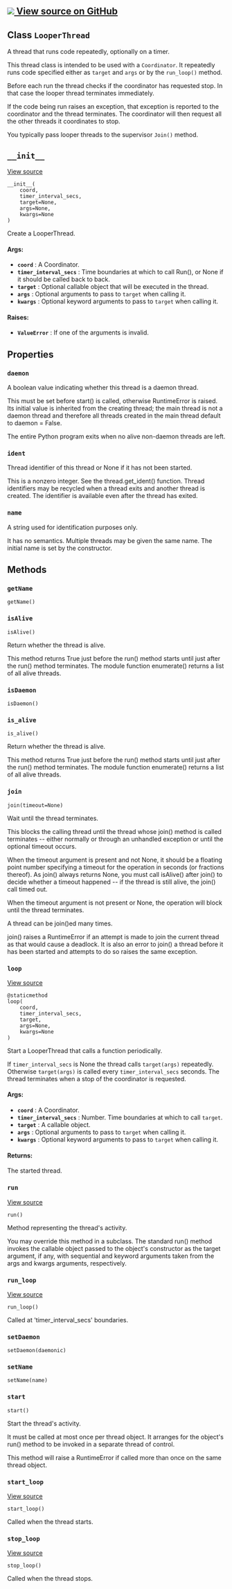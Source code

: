 [ ![](https://tensorflow.google.cn/images/GitHub-Mark-32px.png) View source on
GitHub
](https://github.com/tensorflow/tensorflow/blob/r2.0/tensorflow/python/training/coordinator.py#L412-L509)  
---  
  
## Class `LooperThread`

A thread that runs code repeatedly, optionally on a timer.

This thread class is intended to be used with a `Coordinator`. It repeatedly
runs code specified either as `target` and `args` or by the `run_loop()`
method.

Before each run the thread checks if the coordinator has requested stop. In
that case the looper thread terminates immediately.

If the code being run raises an exception, that exception is reported to the
coordinator and the thread terminates. The coordinator will then request all
the other threads it coordinates to stop.

You typically pass looper threads to the supervisor `Join()` method.

## `__init__`

[View
source](https://github.com/tensorflow/tensorflow/blob/r2.0/tensorflow/python/training/coordinator.py#L429-L457)

    
    
    __init__(
        coord,
        timer_interval_secs,
        target=None,
        args=None,
        kwargs=None
    )
    

Create a LooperThread.

#### Args:

  * **`coord`** : A Coordinator.
  * **`timer_interval_secs`** : Time boundaries at which to call Run(), or None if it should be called back to back.
  * **`target`** : Optional callable object that will be executed in the thread.
  * **`args`** : Optional arguments to pass to `target` when calling it.
  * **`kwargs`** : Optional keyword arguments to pass to `target` when calling it.

#### Raises:

  * **`ValueError`** : If one of the arguments is invalid.

## Properties

### `daemon`

A boolean value indicating whether this thread is a daemon thread.

This must be set before start() is called, otherwise RuntimeError is raised.
Its initial value is inherited from the creating thread; the main thread is
not a daemon thread and therefore all threads created in the main thread
default to daemon = False.

The entire Python program exits when no alive non-daemon threads are left.

### `ident`

Thread identifier of this thread or None if it has not been started.

This is a nonzero integer. See the thread.get_ident() function. Thread
identifiers may be recycled when a thread exits and another thread is created.
The identifier is available even after the thread has exited.

### `name`

A string used for identification purposes only.

It has no semantics. Multiple threads may be given the same name. The initial
name is set by the constructor.

## Methods

### `getName`

    
    
    getName()
    

### `isAlive`

    
    
    isAlive()
    

Return whether the thread is alive.

This method returns True just before the run() method starts until just after
the run() method terminates. The module function enumerate() returns a list of
all alive threads.

### `isDaemon`

    
    
    isDaemon()
    

### `is_alive`

    
    
    is_alive()
    

Return whether the thread is alive.

This method returns True just before the run() method starts until just after
the run() method terminates. The module function enumerate() returns a list of
all alive threads.

### `join`

    
    
    join(timeout=None)
    

Wait until the thread terminates.

This blocks the calling thread until the thread whose join() method is called
terminates -- either normally or through an unhandled exception or until the
optional timeout occurs.

When the timeout argument is present and not None, it should be a floating
point number specifying a timeout for the operation in seconds (or fractions
thereof). As join() always returns None, you must call isAlive() after join()
to decide whether a timeout happened -- if the thread is still alive, the
join() call timed out.

When the timeout argument is not present or None, the operation will block
until the thread terminates.

A thread can be join()ed many times.

join() raises a RuntimeError if an attempt is made to join the current thread
as that would cause a deadlock. It is also an error to join() a thread before
it has been started and attempts to do so raises the same exception.

### `loop`

[View
source](https://github.com/tensorflow/tensorflow/blob/r2.0/tensorflow/python/training/coordinator.py#L459-L481)

    
    
    @staticmethod
    loop(
        coord,
        timer_interval_secs,
        target,
        args=None,
        kwargs=None
    )
    

Start a LooperThread that calls a function periodically.

If `timer_interval_secs` is None the thread calls `target(args)` repeatedly.
Otherwise `target(args)` is called every `timer_interval_secs` seconds. The
thread terminates when a stop of the coordinator is requested.

#### Args:

  * **`coord`** : A Coordinator.
  * **`timer_interval_secs`** : Number. Time boundaries at which to call `target`.
  * **`target`** : A callable object.
  * **`args`** : Optional arguments to pass to `target` when calling it.
  * **`kwargs`** : Optional keyword arguments to pass to `target` when calling it.

#### Returns:

The started thread.

### `run`

[View
source](https://github.com/tensorflow/tensorflow/blob/r2.0/tensorflow/python/training/coordinator.py#L483-L496)

    
    
    run()
    

Method representing the thread's activity.

You may override this method in a subclass. The standard run() method invokes
the callable object passed to the object's constructor as the target argument,
if any, with sequential and keyword arguments taken from the args and kwargs
arguments, respectively.

### `run_loop`

[View
source](https://github.com/tensorflow/tensorflow/blob/r2.0/tensorflow/python/training/coordinator.py#L506-L509)

    
    
    run_loop()
    

Called at 'timer_interval_secs' boundaries.

### `setDaemon`

    
    
    setDaemon(daemonic)
    

### `setName`

    
    
    setName(name)
    

### `start`

    
    
    start()
    

Start the thread's activity.

It must be called at most once per thread object. It arranges for the object's
run() method to be invoked in a separate thread of control.

This method will raise a RuntimeError if called more than once on the same
thread object.

### `start_loop`

[View
source](https://github.com/tensorflow/tensorflow/blob/r2.0/tensorflow/python/training/coordinator.py#L498-L500)

    
    
    start_loop()
    

Called when the thread starts.

### `stop_loop`

[View
source](https://github.com/tensorflow/tensorflow/blob/r2.0/tensorflow/python/training/coordinator.py#L502-L504)

    
    
    stop_loop()
    

Called when the thread stops.

